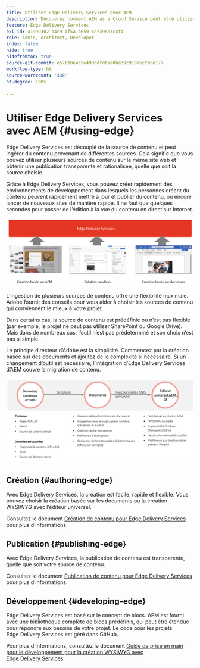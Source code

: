```yaml
---
title: Utiliser Edge Delivery Services avec AEM
description: Découvrez comment AEM as a Cloud Service peut être utilisé avec Edge Delivery Services.
feature: Edge Delivery Services
exl-id: 41999302-b4c9-4f5a-b659-6e7398a3c4f4
role: Admin, Architect, Developer
index: false
hide: true
hidefromtoc: true
source-git-commit: e57610e4c5e498ddfdbaa0ba39c9197ecfb5d177
workflow-type: ht
source-wordcount: '338'
ht-degree: 100%

---
```



# Utiliser Edge Delivery Services avec AEM {#using-edge}

Edge Delivery Services est découplé de la source de contenu et peut ingérer du contenu provenant de différentes sources. Cela signifie que vous pouvez utiliser plusieurs sources de contenu sur le même site web et obtenir une publication transparente et rationalisée, quelle que soit la source choisie.

Grâce à Edge Delivery Services, vous pouvez créer rapidement des environnements de développement dans lesquels les personnes créant du contenu peuvent rapidement mettre à jour et publier du contenu, ou encore lancer de nouveaux sites de manière rapide. Il ne faut que quelques secondes pour passer de l’édition à la vue du contenu en direct sur Internet.

![Sources de contenu pour Edge Delivery.](assets/content-sources.png)

L’ingestion de plusieurs sources de contenu offre une flexibilité maximale. Adobe fournit des conseils pour vous aider à choisir les sources de contenu qui conviennent le mieux à votre projet.

Dans certains cas, la source de contenu est prédéfinie ou n’est pas flexible (par exemple, le projet ne peut pas utiliser SharePoint ou Google Drive). Mais dans de nombreux cas, l’outil n’est pas prédéterminé et son choix n’est pas si simple.

Le principe directeur d’Adobe est la simplicité. Commencez par la création basée sur des documents et ajoutez de la complexité si nécessaire. Si un changement d’outil est nécessaire, l’intégration d’Edge Delivery Services d’AEM couvre la migration de contenu.

![Flexibilité de la source de contenu.](assets/content-source-flexiblity.png)

## Création {#authoring-edge}

Avec Edge Delivery Services, la création est facile, rapide et flexible. Vous pouvez choisir la création basée sur les documents ou la création WYSIWYG avec l’éditeur universel.

Consultez le document [Création de contenu pour Edge Delivery Services](/help/edge/wysiwyg-authoring/authoring.md) pour plus d’informations.

## Publication {#publishing-edge}

Avec Edge Delivery Services, la publication de contenu est transparente, quelle que soit votre source de contenu.

Consultez le document [Publication de contenu pour Edge Delivery Services](/help/edge/wysiwyg-authoring/publishing.md) pour plus d’informations.

## Développement {#developing-edge}

Edge Delivery Services est basé sur le concept de blocs. AEM est fourni avec une bibliothèque complète de blocs prédéfinis, qui peut être étendue pour répondre aux besoins de votre projet. Le code pour les projets Edge Delivery Services est géré dans GitHub.

Pour plus d’informations, consultez le document [Guide de prise en main pour le développement pour la création WYSIWYG avec Edge Delivery Services](/help/edge/wysiwyg-authoring/edge-dev-getting-started.md).
